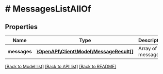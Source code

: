 # # MessagesListAllOf

## Properties

Name | Type | Description | Notes
------------ | ------------- | ------------- | -------------
**messages** | [**\OpenAPI\Client\Model\MessageResult[]**](MessageResult.md) | Array of messages | [optional] 

[[Back to Model list]](../../README.md#documentation-for-models) [[Back to API list]](../../README.md#documentation-for-api-endpoints) [[Back to README]](../../README.md)



